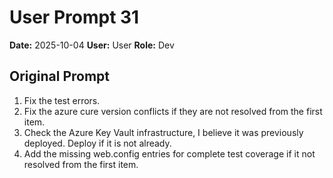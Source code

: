 # User Prompt 31

**Date:** 2025-10-04
**User:** User
**Role:** Dev

## Original Prompt

1) Fix the test errors.
2) Fix the azure cure version conflicts if they are not resolved from the first item.
3) Check the Azure Key Vault infrastructure, I believe it was previously deployed. Deploy if it is not already.
4) Add the missing web.config entries for complete test coverage if it not resolved from the first item.